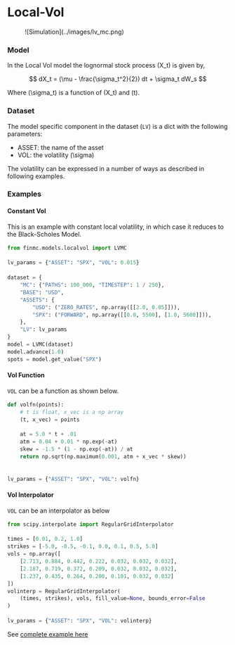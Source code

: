 # Local-Vol

<figure markdown="1">
  ![Simulation](../images/lv_mc.png)
</figure>

### Model

In the Local Vol model the lognormal stock process \(X_t\) is given by,

$$
dX_t = (\mu - \frac{\sigma_t^2}{2}) dt + \sigma_t dW_s
$$

Where \(\sigma_t\) is a function of \(X_t\) and \(t\).

### Dataset

The model specific component in the dataset (`LV`) is a dict with the following parameters:

* ASSET: the name of the asset
* VOL: the volatility \(\sigma\)

The volatility can be expressed in a number of ways as described in following examples.

### Examples

#### Constant Vol

This is an example with constant local volatility, in which case it reduces to the Black-Scholes Model.

```python
from finmc.models.localvol import LVMC

lv_params = {"ASSET": "SPX", "VOL": 0.015}

dataset = {
    "MC": {"PATHS": 100_000, "TIMESTEP": 1 / 250},
    "BASE": "USD",
    "ASSETS": {
        "USD": ("ZERO_RATES", np.array([[2.0, 0.05]])),
        "SPX": ("FORWARD", np.array([[0.0, 5500], [1.0, 5600]])),
    },
    "LV": lv_params
}
model = LVMC(dataset)
model.advance(1.0)
spots = model.get_value("SPX")
```


#### Vol Function

`VOL` can be a function as shown below.

```python
def volfn(points):
    # t is float, x_vec is a np array
    (t, x_vec) = points

    at = 5.0 * t + .01
    atm = 0.04 + 0.01 * np.exp(-at)
    skew = -1.5 * (1 - np.exp(-at)) / at
    return np.sqrt(np.maximum(0.001, atm + x_vec * skew))


lv_params = {"ASSET": "SPX", "VOL": volfn}
```

#### Vol Interpolator

`VOL` can be an interpolator as below

```python
from scipy.interpolate import RegularGridInterpolator

times = [0.01, 0.2, 1.0]
strikes = [-5.0, -0.5, -0.1, 0.0, 0.1, 0.5, 5.0]
vols = np.array([
    [2.713, 0.884, 0.442, 0.222, 0.032, 0.032, 0.032],
    [2.187, 0.719, 0.372, 0.209, 0.032, 0.032, 0.032],
    [1.237, 0.435, 0.264, 0.200, 0.101, 0.032, 0.032]
])
volinterp = RegularGridInterpolator(
    (times, strikes), vols, fill_value=None, bounds_error=False
)

lv_params = {"ASSET": "SPX", "VOL": volinterp}
```

See [complete example here](https://github.com/finlib/finmc/blob/main/notebooks/localvol.ipynb)
